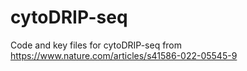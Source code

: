 # cytoDRIP-seq
Code and key files for cytoDRIP-seq from https://www.nature.com/articles/s41586-022-05545-9
